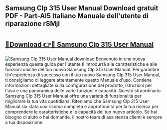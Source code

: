 ## Samsung Clp 315 User Manual Download gratuit PDF - Part-Al5 Italiano Manuale dell'utente di riparazione rSMjl

# <h2><a href="http://dfc12mn.blite.top/?on=Samsung+Clp+315+User+Manual">🔗Download 👉🔴 Samsung Clp 315 User Manual</a></h2>

[![Samsung Clp 315 User Manual download](https://i.imgur.com/lujVjoI.png)](http://dfc12mn.blite.top/?on=Samsung+Clp+315+User+Manual)
Benvenuto in una nuova esperienza questa guida per l'utente ti introdurrà alle caratteristiche e alle funzioni uniche del tuo nuovo Samsung Clp 315 User Manual. Per garantire Un'esperienza di successo con il tuo nuovo Samsung Clp 315 User Manual, ti consigliamo di leggere attentamente questo Manuale d'uso. Contiene informazioni dettagliate sulla configurazione del prodotto, Istruzioni per l'uso e una panoramica delle varie funzioni e capacità. Questo straordinario Samsung Clp 315 User Manual offre una varietà di funzionalità per migliorare la tua vita quotidiana. Riteniamo che Samsung Clp 315 User Manual sia stata una risorsa completa e approfondita per la tua ricerca per comprendere le caratteristiche e le capacità del tuo nuovo articolo. Se hai bisogno di aiuto o hai domande, il nostro team di assistenza clienti è sempre a tua disposizione.
